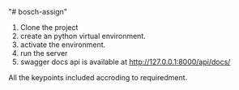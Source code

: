 "# bosch-assign" 


1. Clone the project
2. create an python virtual environment.
3. activate the environment.
4. run the server
5. swagger docs api is available at http://127.0.0.1:8000/api/docs/


All the keypoints included accroding to requiredment.

